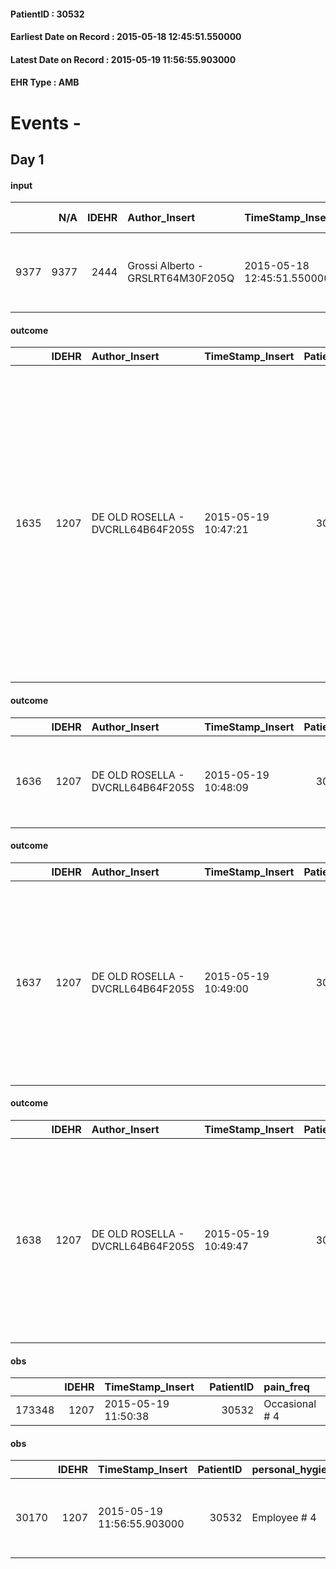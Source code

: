 
#### PatientID : 30532
#### Earliest Date on Record : 2015-05-18 12:45:51.550000
#### Latest Date on Record : 2015-05-19 11:56:55.903000
#### EHR Type : AMB

# Events - 

## Day 1

#### input
|      |    N/A |   IDEHR | Author_Insert                     | TimeStamp_Insert           | EHRType   |   PatientID |   IDDigitalSignDocument | persone_vicine   |   Unnamed: 0_x.1 |   IDANAMNESI_SOCIALE | Patient   | FamigliaAltro   | Paziente_T   | FamigliaAltro_T   |   Non_Rilevabile_x.1 | Note_Non_Rilevabile_x.1   | opt_Problemi   | chk_contr_sintomi   | opt_paziente_a      | opt_famiglia_a   | opt_adeguatezza   | ds_note_ad                                                             | opt_paziente_solo   | ds_note_con               | opt_presente_assente   | Presenza_minori   | Caregiver_principale   | opt_capacita     | ds_familiari_coinv              | opt_necessario   | opt_presente   | opt_risorse_ec   | opt_paziente_psi   | opt_Ins_vol   | opt_paziente_ad   | opt_caregiver_ad   | opt_inv_civile   | Needs     | Domestic partnership   | Fragility                    | opt_disponibilita_f   | opt_famiglia_psi   | opt_disponibilit_paz   |
|-----:|-------:|--------:|:----------------------------------|:---------------------------|:----------|------------:|------------------------:|:-----------------|-----------------:|---------------------:|:----------|:----------------|:-------------|:------------------|---------------------:|:--------------------------|:---------------|:--------------------|:--------------------|:-----------------|:------------------|:-----------------------------------------------------------------------|:--------------------|:--------------------------|:-----------------------|:------------------|:-----------------------|:-----------------|:--------------------------------|:-----------------|:---------------|:-----------------|:-------------------|:--------------|:------------------|:-------------------|:-----------------|:----------|:-----------------------|:-----------------------------|:----------------------|:-------------------|:-----------------------|
| 9377 |   9377 |    2444 | Grossi Alberto - GRSLRT64M30F205Q | 2015-05-18 12:45:51.550000 | AMB       |       30532 |                   73587 | N/A              |             1020 |                  651 | Si#1      | Si#1            | No#0         | Si#1              |                    0 | NR                        | Si#1           | controllo sintomi#0 | Sovradimensionate#0 | Congruenti#1     | Da valutare#2     | Il pz. √® assistito principalmente dalla moglie, che ha circa 75 anni. | No#0                | Il pz. vive con la moglie | Presente#1             | No#0              | moglie Elda            | Incrementabile#1 | moglie Elda e figlia Elisabetta | No#0             | No#0           | Adeguate#1       | No#0               | No#0          | Problematica#0    | Totale#2           | No#0             | Clinici#0 | Coniuge/Convivente#0   | sovraccarico assistenziale#4 | No#0                  | No#0               | No#0                   |

#### outcome
|      |   IDEHR | Author_Insert                     | TimeStamp_Insert    |   PatientID |   IDDigitalSignDocument |   IDPAI_VIDAS | opt_problem                         |   opt_problem_num | opt_obiettivo                                                                                                                                                                                           |   opt_obiettivo_num | opt_stato_problema   |   opt_stato_problema_num | opt_interventi                                                                                                                                                                                                                                                                                                         |   opt_interventi_num |
|-----:|--------:|:----------------------------------|:--------------------|------------:|------------------------:|--------------:|:------------------------------------|------------------:|:--------------------------------------------------------------------------------------------------------------------------------------------------------------------------------------------------------|--------------------:|:---------------------|-------------------------:|:-----------------------------------------------------------------------------------------------------------------------------------------------------------------------------------------------------------------------------------------------------------------------------------------------------------------------|---------------------:|
| 1635 |    1207 | DE OLD ROSELLA - DVCRLL64B64F205S | 2015-05-19 10:47:21 |       30532 |                   74002 |          3642 | Deficit in the care of s√® # 25 = 0 |                 4 | Keep the remaining capacit√ † ¬ † in taking care of s√®, helping the patient to accept their limitations, considering himself in a realistic and objective (eating, bathing, dressing, delete) # 40 = 0 |                   4 | Open Problem # 1     |                        1 | Counseling - Encourage to express the feelings about the deficits in the care of care # 96 = 0; Implementation PAI - Help the patient in the activities in which there is still participation while maintaining a non-judgmental attitude # 94 = 0; Counseling - Helping the patient understand their limits # 100 = 0 |                    4 |

#### outcome
|      |   IDEHR | Author_Insert                     | TimeStamp_Insert    |   PatientID |   IDDigitalSignDocument |   IDPAI_VIDAS | opt_problem              |   opt_problem_num | opt_obiettivo                                           |   opt_obiettivo_num |   opt_stato_problema_num | opt_interventi                                                                 |   opt_interventi_num |
|-----:|--------:|:----------------------------------|:--------------------|------------:|------------------------:|--------------:|:-------------------------|------------------:|:--------------------------------------------------------|--------------------:|-------------------------:|:-------------------------------------------------------------------------------|---------------------:|
| 1636 |    1207 | DE OLD ROSELLA - DVCRLL64B64F205S | 2015-05-19 10:48:09 |       30532 |                   74004 |          3643 | Alteration hive # 33 = 0 |                 4 | The patient scaricher√ † ¬ † once every 3 days # 70 = 0 |                   4 |                        3 | Informational - Advise the patient of necessit√ † enema every 3 days # 586 = 0 |                    4 |

#### outcome
|      |   IDEHR | Author_Insert                     | TimeStamp_Insert    |   PatientID |   IDDigitalSignDocument |   IDPAI_VIDAS | opt_problem              |   opt_problem_num | opt_obiettivo                                           |   opt_obiettivo_num | opt_stato_problema   |   opt_stato_problema_num | opt_interventi                                                                                                                                                                                                         |   opt_interventi_num |
|-----:|--------:|:----------------------------------|:--------------------|------------:|------------------------:|--------------:|:-------------------------|------------------:|:--------------------------------------------------------|--------------------:|:---------------------|-------------------------:|:-----------------------------------------------------------------------------------------------------------------------------------------------------------------------------------------------------------------------|---------------------:|
| 1637 |    1207 | DE OLD ROSELLA - DVCRLL64B64F205S | 2015-05-19 10:49:00 |       30532 |                   74006 |          3644 | Alteration hive # 33 = 0 |                 4 | The patient scaricher√ † ¬ † once every 3 days # 70 = 0 |                   4 | Open Problem # 1     |                        1 | Implementation of the IAP - Therapeutic adjustment # 577 = 0; Implementation of the IAP - Administer the drugs correctly as prescribed # 578 = 0; Counseling - Sharing with the patient the therapeutic path # 583 = 0 |                    4 |

#### outcome
|      |   IDEHR | Author_Insert                     | TimeStamp_Insert    |   PatientID |   IDDigitalSignDocument |   IDPAI_VIDAS | opt_problem                   |   opt_problem_num | opt_obiettivo                                                                                              |   opt_obiettivo_num | opt_stato_problema   |   opt_stato_problema_num | opt_interventi                                                                                                                                                                                   |   opt_interventi_num |
|-----:|--------:|:----------------------------------|:--------------------|------------:|------------------------:|--------------:|:------------------------------|------------------:|:-----------------------------------------------------------------------------------------------------------|--------------------:|:---------------------|-------------------------:|:-------------------------------------------------------------------------------------------------------------------------------------------------------------------------------------------------|---------------------:|
| 1638 |    1207 | DE OLD ROSELLA - DVCRLL64B64F205S | 2015-05-19 10:49:47 |       30532 |                   74007 |          3645 | Altered sleep / wake # 31 = 0 |                 4 | The patient will report satisfactory conditions in terms of quality both in terms of quantity and # 62 = 0 |                   4 | Open Problem # 1     |                        1 | PAI Implementation - therapeutic upgrading # 519 = 0; PAI Implementation - properly administer the drugs as prescription # 520 = 0; Counseling - Share with caregiver therapeutic path # 523 = 0 |                    4 |

#### obs
|        |   IDEHR | TimeStamp_Insert    |   PatientID | pain_freq      |
|-------:|--------:|:--------------------|------------:|:---------------|
| 173348 |    1207 | 2015-05-19 11:50:38 |       30532 | Occasional # 4 |

#### obs
|       |   IDEHR | TimeStamp_Insert           |   PatientID | personal_hygiene   | urine_elimination      | mobility               | active_diuresis     | motor_performance                                                                                  | mood         |
|------:|--------:|:---------------------------|------------:|:-------------------|:-----------------------|:-----------------------|:--------------------|:---------------------------------------------------------------------------------------------------|:-------------|
| 30170 |    1207 | 2015-05-19 11:56:55.903000 |       30532 | Employee # 4       | With help and aids # 3 | With help and aids # 3 | active diuresis # 0 | 30% - Patient with directions to the hospital or home hospitalization, intensive home support # 03 | sadness # 11 |


